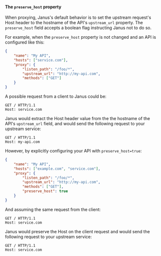 #### The `preserve_host` property

When proxying, Janus's default behavior is to set the upstream request's Host header to the hostname of the API's `upstream_url` property. The `preserve_host` field accepts a boolean flag instructing Janus not to do so.

For example, when the `preserve_host` property is not changed and an API is configured like this:

```json
{
    "name": "My API",
    "hosts": ["service.com"],
    "proxy": {
        "listen_path": "/foo/*",
        "upstream_url": "http://my-api.com",
        "methods": ["GET"]
    }
}
```

A possible request from a client to Janus could be:

```http
GET / HTTP/1.1
Host: service.com
```

Janus would extract the Host header value from the the hostname of the API's `upstream_url` field, and would send the following request to your upstream service:

```http
GET / HTTP/1.1
Host: my-api.com
```

However, by explicitly configuring your API with `preserve_host=true`:

```json
{
    "name": "My API",
    "hosts": ["example.com", "service.com"],
    "proxy": {
        "listen_path": "/foo/*",
        "upstream_url": "http://my-api.com",
        "methods": ["GET"],
        "preserve_host": true
    }
}
```

And assuming the same request from the client:

```http
GET / HTTP/1.1
Host: service.com
```

Janus would preserve the Host on the client request and would send the following request to your upstream service:

```http
GET / HTTP/1.1
Host: service.com
```
